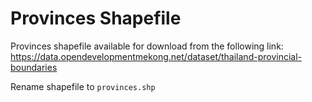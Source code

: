 # Provinces Shapefile
Provinces shapefile available for download from the following link: https://data.opendevelopmentmekong.net/dataset/thailand-provincial-boundaries

Rename shapefile to ```provinces.shp```

